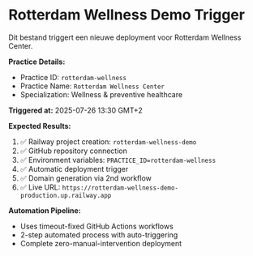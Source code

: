 # Rotterdam Wellness Demo Trigger

Dit bestand triggert een nieuwe deployment voor Rotterdam Wellness Center.

**Practice Details:**
- Practice ID: `rotterdam-wellness`
- Practice Name: `Rotterdam Wellness Center` 
- Specialization: Wellness & preventive healthcare

**Triggered at:** 2025-07-26 13:30 GMT+2

**Expected Results:**
1. ✅ Railway project creation: `rotterdam-wellness-demo`
2. ✅ GitHub repository connection
3. ✅ Environment variables: `PRACTICE_ID=rotterdam-wellness`
4. ✅ Automatic deployment trigger
5. ✅ Domain generation via 2nd workflow
6. ✅ Live URL: `https://rotterdam-wellness-demo-production.up.railway.app`

**Automation Pipeline:**
- Uses timeout-fixed GitHub Actions workflows
- 2-step automated process with auto-triggering
- Complete zero-manual-intervention deployment